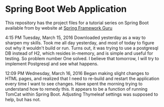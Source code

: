 # Spring Boot Web Application
This repository has the project files for a tutorial series on Spring Boot available from by website at [Spring Framework Guru](https://springframework.guru)

4:15 PM Tuesday, March 15, 2016
Downloaded yesterday as a way to sharpen my skills.  Took me all day yesterday, and most of today to figure out why it wouldn't build or run.
Turns out, it was trying to use a postgresql DB instead of H2, which resides in-memory, and is simple and useful for testing.  So problem number One solved.
I believe that tomorrow, I will try to implement Postgresql and see what happens.

12:09 PM Wednesday, March 16, 2016
Began making slight changes to HTML pages, and realized that I need to re-build and restart the application every time I want to see changes.
Have spent the morning trying to understand how to remedy this.  It appears to be a function of running TomCat within Spring Boot.  Adjusting 
Thymeleaf settings was supposed to help, but has not.